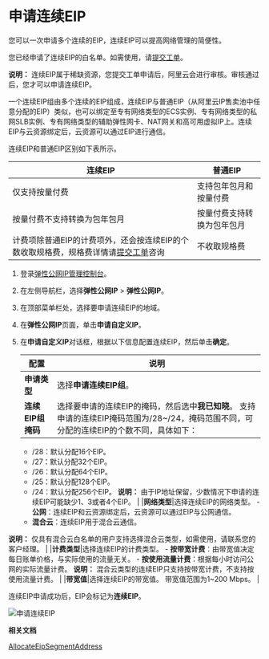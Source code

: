 # 申请连续EIP

您可以一次申请多个连续的EIP，连续EIP可以提高网络管理的简便性。

您已经申请了连续EIP的白名单。如需使用，请[提交工单](https://selfservice.console.aliyun.com/ticket/createIndex.htm)。

**说明：** 连续EIP属于稀缺资源，您提交工单申请后，阿里云会进行审核。审核通过后，您才可以申请连续EIP。

一个连续EIP组由多个连续的EIP组成，连续EIP与普通EIP（从阿里云IP售卖池中任意分配的EIP）类似，也可以绑定至专有网络类型的ECS实例、专有网络类型的私网SLB实例、专有网络类型的辅助弹性网卡、NAT网关和高可用虚拟IP上。连续EIP与云资源绑定后，云资源可以通过EIP进行通信。

连续EIP和普通EIP区别如下表所示。

|连续EIP|普通EIP|
|-----|-----|
|仅支持按量付费|支持包年包月和按量付费|
|按量付费不支持转换为包年包月|按量付费支持转换为包年包月|
|计费项除普通EIP的计费项外，还会按连续EIP的个数收取规格费，规格费详情请[提交工单](https://selfservice.console.aliyun.com/ticket/createIndex.htm)咨询|不收取规格费|

1.  登录[弹性公网IP管理控制台](https://vpc.console.aliyun.com/eip)。

2.  在左侧导航栏，选择**弹性公网IP** \> **弹性公网IP**。

3.  在顶部菜单栏处，选择要申请连续EIP的地域。

4.  在**弹性公网IP**页面，单击**申请自定义IP**。

5.  在**申请自定义IP**对话框，根据以下信息配置连续EIP，然后单击**确定**。

    |配置|说明|
    |--|--|
    |**申请类型**|选择**申请连续EIP组**。|
    |**连续EIP组掩码**|选择要申请的连续EIP的掩码，然后选中**我已知晓**。 支持申请的连续EIP掩码范围为/28~/24，掩码范围不同，可分配的连续EIP的个数不同，具体如下：

    -   /28：默认分配16个EIP。
    -   /27：默认分配32个EIP。
    -   /26：默认分配64个EIP。
    -   /25：默认分配128个EIP。
    -   /24：默认分配256个EIP。
**说明：** 由于IP地址保留，少数情况下申请的连续EIP可能缺少1、3或者4个EIP。 |
    |**网络类型**|选择连续EIP的网络类型。     -   **公网**：连续EIP和云资源绑定后，云资源可以通过EIP与公网通信。
    -   **混合云**：连续EIP用于混合云通信。

**说明：** 仅具有混合云白名单的用户支持选择混合云类型，如需使用，请联系您的客户经理。 |
    |**计费类型**|选择连续EIP的计费类型。     -   **按带宽计费**：由带宽值决定每日账单价格，与实际使用的流量无关。
    -   **按使用流量计费**：根据每小时访问公网的实际流量计费。
**说明：** 混合云类型的连续EIP只支持按带宽计费，不支持按使用流量计费。 |
    |**带宽值**|选择连续EIP的带宽值。 带宽值范围为1~200 Mbps。 |


连续EIP申请成功后，EIP会标记为**连续EIP**。

![申请连续EIP](https://static-aliyun-doc.oss-accelerate.aliyuncs.com/assets/img/zh-CN/8777669161/p88230.png)

**相关文档**  


[AllocateEipSegmentAddress](/cn.zh-CN/API参考/弹性公网IP/AllocateEipSegmentAddress.md)

